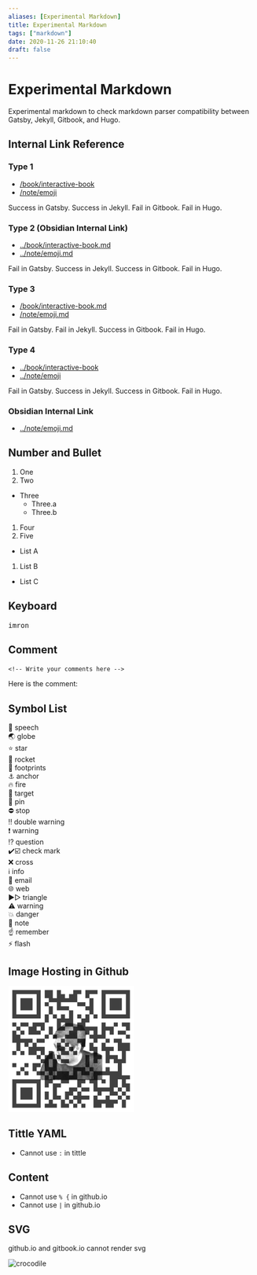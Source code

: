 ```yaml
---
aliases: [Experimental Markdown]
title: Experimental Markdown
tags: ["markdown"]
date: 2020-11-26 21:10:40
draft: false
---
```


# Experimental Markdown

Experimental markdown to check markdown parser compatibility between Gatsby, Jekyll, Gitbook, and Hugo.

## Internal Link Reference

### Type 1

- [/book/interactive-book](/book/interactive-book)
- [/note/emoji](/note/emoji)

Success in Gatsby. Success in Jekyll. Fail in Gitbook. Fail in Hugo.

### Type 2 (Obsidian Internal Link)

- [../book/interactive-book.md](../book/interactive-book.md)
- [../note/emoji.md](../note/emoji.md)

Fail in Gatsby. Success in Jekyll. Success in Gitbook. Fail in Hugo.

### Type 3

- [/book/interactive-book.md](/book/interactive-book.md)
- [/note/emoji.md](/note/emoji.md)

Fail in Gatsby. Fail in Jekyll. Success in Gitbook. Fail in Hugo.

### Type 4

- [../book/interactive-book](../book/interactive-book)
- [../note/emoji](../note/emoji)

Fail in Gatsby. Success in Jekyll. Success in Gitbook. Fail in Hugo.

### Obsidian Internal Link

- [../note/emoji.md](../note/emoji.md)

## Number and Bullet

1. One
2. Two
- Three
    - Three.a
    - Three.b

1. Four
2. Five

- List A
1. List B
- List C

## Keyboard

<kbd>imron</kbd>

## Comment

`<!-- Write your comments here -->`

Here is the comment:  

<!-- Write your comments here -->

## Symbol List

💬 speech  
🌏️ globe  
⭐️ star  
🚀 rocket  
👣 footprints  
⚓️ anchor  
🔥 fire  
🎯 target  
📌 pin  
⛔ stop  
‼️ double warning  
❗️ warning  
⁉️ question  
✔️☑️ check mark  
❌ cross  
ℹ️ info  
📧 email  
🌐 web  
▶▷ triangle  
⚠️ warning  
💥 danger  
📝 note  
☝️ remember  
⚡️ flash

## Image Hosting in Github

![QR Code Image-small](https://raw.githubusercontent.com/irosyadi/vnote.image/master/1608464780_20201220183102525_18817.png)

## Tittle YAML

- Cannot use `:` in tittle

## Content

- Cannot use `% {` in github.io
- Cannot use `|` in github.io

## SVG

github.io and gitbook.io cannot render svg

![crocodile](https://snapsvg.io/assets/images/crocodile.svg)
